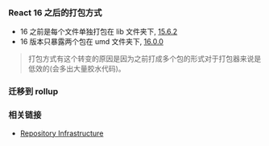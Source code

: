 ### React 16 之后的打包方式

* 16 之前是每个文件单独打包在 lib 文件夹下, [15.6.2](https://unpkg.com/react@15.6.2/lib/)
* 16 版本只暴露两个包在 umd 文件夹下, [16.0.0](https://unpkg.com/react@16.0.0/umd/)

> 打包方式有这个转变的原因是因为之前打成多个包的形式对于打包器来说是低效的(会多出大量胶水代码)。

### 迁移到 rollup

### 相关链接

* [Repository Infrastructure](https://react.docschina.org/blog/2017/12/15/improving-the-repository-infrastructure.html)
